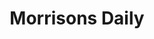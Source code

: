---
title: "Morrisons Daily"
url: /bristol/morrisons-daily-gainsborough-square/
shop: Lebensmittel
---